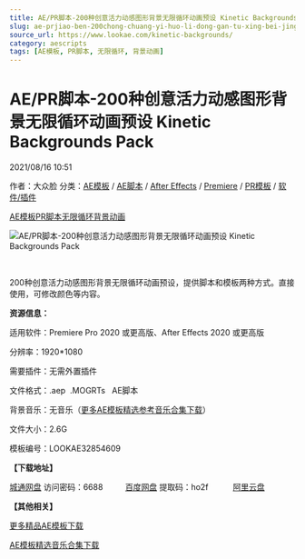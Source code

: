 ```yaml
---
title: AE/PR脚本-200种创意活力动感图形背景无限循环动画预设 Kinetic Backgrounds Pack
slug: ae-prjiao-ben-200chong-chuang-yi-huo-li-dong-gan-tu-xing-bei-jing-wu-xian-xun-huan-dong-hua-yu-she-kinetic-backgrounds-pack
source_url: https://www.lookae.com/kinetic-backgrounds/
category: aescripts
tags: [AE模板, PR脚本, 无限循环, 背景动画]
---
```

# AE/PR脚本-200种创意活力动感图形背景无限循环动画预设 Kinetic Backgrounds Pack

2021/08/16 10:51

作者：大众脸
分类：[AE模板](https://www.lookae.com/after-effects/other-after-effects/) / [AE脚本](https://www.lookae.com/after-effects/aescripts/) / [After Effects](https://www.lookae.com/after-effects/) / [Premiere](https://www.lookae.com/qitarjcj/premierezy/) / [PR模板](https://www.lookae.com/prmoban/) / [软件/插件](https://www.lookae.com/qitarjcj/)

[AE模板](https://www.lookae.com/tag/ae%e6%a8%a1%e6%9d%bf/)[PR脚本](https://www.lookae.com/tag/pr%e8%84%9a%e6%9c%ac/)[无限循环](https://www.lookae.com/tag/%e6%97%a0%e9%99%90%e5%be%aa%e7%8e%af/)[背景动画](https://www.lookae.com/tag/%e8%83%8c%e6%99%af%e5%8a%a8%e7%94%bb/)

![AE/PR脚本-200种创意活力动感图形背景无限循环动画预设 Kinetic Backgrounds Pack](https://www.lookae.com/wp-content/uploads/2021/08/Kinetic-Backgrounds-Pack.jpg "AE/PR脚本-200种创意活力动感图形背景无限循环动画预设 Kinetic Backgrounds Pack-LookAE.com")

[﻿﻿﻿](https://cloud.video.taobao.com//play/u/705956171/p/1/e/6/t/1/322289445529.mp4)

200种创意活力动感图形背景无限循环动画预设，提供脚本和模板两种方式。直接使用，可修改颜色等内容。

**资源信息：**

适用软件：Premiere Pro 2020 或更高版、After Effects 2020 或更高版

分辨率：1920\*1080

需要插件：无需外置插件

文件格式：.aep  .MOGRTs   AE脚本

背景音乐：无音乐（[更多AE模板精选参考音乐合集下载](https://item.taobao.com/item.htm?spm=a1z10.1.w4004-2793089344.4.MUvxbV&id=37289930486)）

文件大小：2.6G

模板编号：LOOKAE32854609

**【下载地址】**

[城通网盘](https://url62.ctfile.com/f/680462-506433710-3f7a01) 访问密码：6688          [百度网盘](https://pan.baidu.com/s/15Dh81D75Jiq0KRgO6R1y5g) 提取码：ho2f           [阿里云盘](https://www.aliyundrive.com/s/GPGNJR8RVBt)

**【其他相关】**

[更多精品AE模板下载](https://www.lookae.com/after-effects/other-after-effects/)

[AE模板精选音乐合集下载](https://item.taobao.com/item.htm?spm=a1z10.1.w4004-2793089344.4.MUvxbV&id=37289930486)
